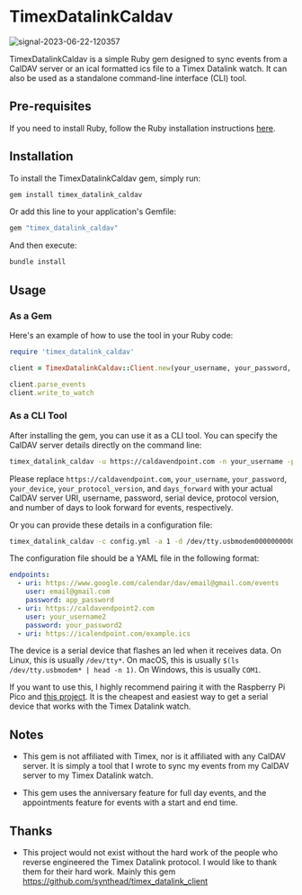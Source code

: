 # TimexDatalinkCaldav

![signal-2023-06-22-120357](https://github.com/wjhrdy/timex-datalink-caldav/assets/1795778/85ad006c-6a61-4178-ad03-9c8674172619)


TimexDatalinkCaldav is a simple Ruby gem designed to sync events from a CalDAV server or an ical formatted ics file to a Timex Datalink watch. It can also be used as a standalone command-line interface (CLI) tool.

## Pre-requisites

If you need to install Ruby, follow the Ruby installation instructions [here](https://www.ruby-lang.org/en/documentation/installation/).

## Installation

To install the TimexDatalinkCaldav gem, simply run:

```sh
gem install timex_datalink_caldav
```

Or add this line to your application's Gemfile:

```ruby
gem "timex_datalink_caldav"
```

And then execute:

```sh
bundle install
```

## Usage

### As a Gem

Here's an example of how to use the tool in your Ruby code:

```ruby
require 'timex_datalink_caldav'

client = TimexDatalinkCaldav::Client.new(your_username, your_password, your_server_uri, your_device, your_protocol_version, days_forward)

client.parse_events
client.write_to_watch
```

### As a CLI Tool

After installing the gem, you can use it as a CLI tool. You can specify the CalDAV server details directly on the command line:

```sh
timex_datalink_caldav -u https://caldavendpoint.com -n your_username -p your_password -d your_device -a your_protocol_version -f days_forward
```

Please replace `https://caldavendpoint.com`, `your_username`, `your_password`, `your_device`, `your_protocol_version`, and `days_forward` with your actual CalDAV server URI, username, password, serial device, protocol version, and number of days to look forward for events, respectively.

Or you can provide these details in a configuration file:

```sh
timex_datalink_caldav -c config.yml -a 1 -d /dev/tty.usbmodem0000000000001 -f 7
```

The configuration file should be a YAML file in the following format:

```yaml
endpoints:
  - uri: https://www.google.com/calendar/dav/email@gmail.com/events
    user: email@gmail.com
    password: app_password
  - uri: https://caldavendpoint2.com
    user: your_username2
    password: your_password2
  - uri: https://icalendpoint.com/example.ics
```

The device is a serial device that flashes an led when it receives data. On Linux, this is usually `/dev/tty*`. On macOS, this is usually `$(ls /dev/tty.usbmodem* | head -n 1)`. On Windows, this is usually `COM1`.

If you want to use this, I highly recommend pairing it with the Raspberry Pi Pico and [this project](https://github.com/famiclone6502/DIY_Datalink_Adapter). It is the cheapest and easiest way to get a serial device that works with the Timex Datalink watch.

## Notes

- This gem is not affiliated with Timex, nor is it affiliated with any CalDAV server. It is simply a tool that I wrote to sync my events from my CalDAV server to my Timex Datalink watch.

- This gem uses the anniversary feature for full day events, and the appointments feature for events with a start and end time.

## Thanks

- This project would not exist without the hard work of the people who reverse engineered the Timex Datalink protocol. I would like to thank them for their hard work. Mainly this gem https://github.com/synthead/timex_datalink_client
